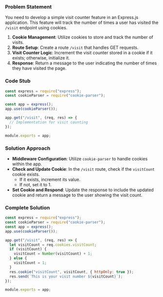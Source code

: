 ### Problem Statement

You need to develop a simple visit counter feature in an Express.js application.
This feature will track the number of times a user has visited the `/visit` endpoint using cookies.

1. **Cookie Management**: Utilize cookies to store and track the number of visits.
2. **Route Setup**: Create a route `/visit` that handles GET requests.
3. **Visit Counter Logic**: Increment the visit counter stored in a cookie if it exists; otherwise, initialize it.
4. **Response**: Return a message to the user indicating the number of times they have visited the page.

### Code Stub

```javascript
const express = require("express");
const cookieParser = require("cookie-parser");

const app = express();
app.use(cookieParser());

app.get("/visit", (req, res) => {
  // Implementation for visit counting
});

module.exports = app;
```

### Solution Approach

- **Middleware Configuration**: Utilize `cookie-parser` to handle cookies within the app.
- **Check and Update Cookie**: In the `/visit` route, check if the `visitCount` cookie exists.
  - If it exists, increment its value.
  - If not, set it to 1.
- **Set Cookie and Respond**: Update the response to include the updated cookie and return a message to the user showing the visit count.

### Complete Solution

```javascript
const express = require("express");
const cookieParser = require("cookie-parser");
const app = express();
app.use(cookieParser());

app.get("/visit", (req, res) => {
  let visitCount = req.cookies.visitCount;
  if (visitCount) {
    visitCount = Number(visitCount) + 1;
  } else {
    visitCount = 1;
  }
  res.cookie("visitCount", visitCount, { httpOnly: true });
  res.send(`This is your visit number ${visitCount}`);
});

module.exports = app;
```
